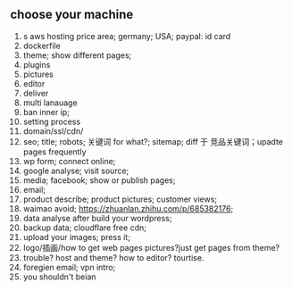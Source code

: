 ## choose your machine
1. s
  aws
  hosting
  price
  area; germany; USA; 
  paypal: id card
2. dockerfile
3. theme; show different pages;
4. plugins
5. pictures
6. editor
7. deliver
8. multi lanauage
9. ban inner ip;
10. setting process
11. domain/ssl/cdn/
12. seo; title; robots; 关键词 for what?; sitemap; diff 于 竞品关键词；upadte pages frequently
13.  wp form; connect online;
14.  google analyse; visit source;
15.  media; facebook; show or publish pages;
16.  email;
17.  product describe; product pictures; customer views;
18.  waimao avoid; https://zhuanlan.zhihu.com/p/685382176;
19.  data analyse after build your wordpress;
20.  backup data; cloudflare free cdn;
21.  upload your images; press it;
22.  logo/插画/how to get web pages pictures?just get pages from theme?
23.  trouble? host and theme? how to editor? tourtise.
24.  foregien email; vpn intro;
25.  you shouldn't beian
